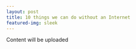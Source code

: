 ```yaml
---
layout: post
title: 10 things we can do without an Internet
featured-img: sleek
---
```

Content will be uploaded 
